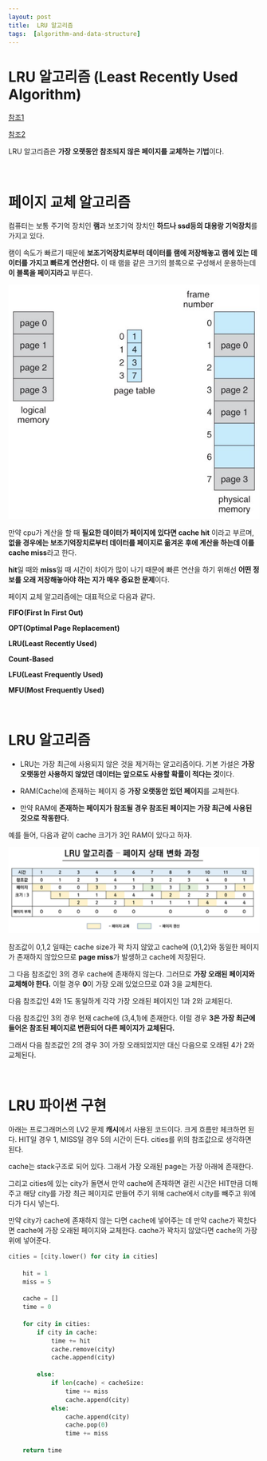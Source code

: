 ```yaml
---
layout: post
title:  LRU 알고리즘
tags:  [algorithm-and-data-structure]
---
```


# LRU 알고리즘 (Least Recently Used Algorithm)

[참조1](https://j2wooooo.tistory.com/121)

[참조2](https://gomguard.tistory.com/115)

LRU 알고리즘은 **가장 오랫동안 참조되지 않은 페이지를 교체하는 기법**이다. 

&nbsp;
&nbsp;
&nbsp;

# 페이지 교체 알고리즘

컴퓨터는 보통 주기억 장치인 **램**과 보조기억 장치인 **하드나 ssd등의 대용랑 기억장치**를 가지고 있다. 

램이 속도가 빠르기 때문에 **보조기억장치로부터 데이터를 램에 저장해놓고 램에 있는 데이터를 가지고 빠르게 연산한다.** 이 때 램을 같은 크기의 블록으로 구성해서 운용하는데 **이 블록을 페이지라고** 부른다. 

![Alt text](/public/post/2020_09_13_LRU_Algorithm/pic1.png)

만약 cpu가 계산을 할 때 **필요한 데이터가 페이지에 있다면 cache hit** 이라고 부르며, **없을 경우에는 보조기억장치로부터 데이터를 페이지로 옮겨온 후에 계산을 하는데 이를 cache miss**라고 한다. 

**hit**일 때와 **miss**일 때 시간이 차이가 많이 나기 때문에 빠른 연산을 하기 위해선 **어떤 정보를 오래 저장해놓아야 하는 지가 매우 중요한 문제**이다. 

페이지 교체 알고리즘에는 대표적으로 다음과 같다. 

**FIFO(First In First Out)**

**OPT(Optimal Page Replacement)**

**LRU(Least Recently Used)**

**Count-Based**

**LFU(Least Frequently Used)**

**MFU(Most Frequently Used)**

&nbsp;
&nbsp;
&nbsp;

# LRU 알고리즘 

* LRU는 가장 최근에 사용되지 않은 것을 제거하는 알고리즘이다. 기본 가설은 **가장 오랫동안 사용하지 않았던 데이터는 앞으로도 사용할 확률이 적다는 것**이다. 

* RAM(Cache)에 존재하는 페이지 중 **가장 오랫동안 있던 페이지**를 교체한다. 

* 만약 RAM에 **존재하는 페이지가 참조될 경우 참조된 페이지는 가장 최근에 사용된 것으로 작동한다.** 

예를 들어, 다음과 같이 cache 크기가 3인 RAM이 있다고 하자. 

![Alt text](/public/post/2020_09_13_LRU_Algorithm/pic2.png)

참조값이 0,1,2 일때는 cache size가 꽉 차지 않았고 cache에 (0,1,2)와 동일한 페이지가 존재하지 않았으므로 **page miss**가 발생하고 cache에 저장된다. 

그 다음 참조값인 3의 경우 cache에 존재하지 않는다. 그러므로 **가장 오래된 페이지와 교체해야 한다.** 이럴 경우 **0**이 가장 오래 있었으므로 0과 3을 교체한다. 

다음 참조값인 4와 1도 동일하게 각각 가장 오래된 페이지인 1과 2와 교체된다. 

다음 참조값인 3의 경우 현재 cache에 (3,4,1)에 존재한다. 이럴 경우 **3은 가장 최근에 들어온 참조된 페이지로 변환되어 다른 페이지가 교체된다.**

그래서 다음 참조값인 2의 경우 3이 가장 오래되었지만 대신 다음으로 오래된 4가 2와 교체된다. 

&nbsp;
&nbsp;
&nbsp;

# LRU 파이썬 구현
아래는 프로그래머스의 LV2 문제 **캐시**에서 사용된 코드이다. 크게 흐름만 체크하면 된다. HIT일 경우 1, MISS일 경우 5의 시간이 든다. cities를 위의 참조값으로 생각하면 된다. 

cache는 stack구조로 되어 있다. 그래서 가장 오래된 page는 가장 아래에 존재한다. 

그리고 cities에 있는 city가 돌면서 만약 cache에 존재하면 걸린 시간은 HIT만큼 더해주고 해당 city를 가장 최근 페이지로 만들어 주기 위해 cache에서 city를 빼주고 위에다가 다시 넣는다. 

만약 city가 cache에 존재하지 않는 다면 cache에 넣어주는 데 만약 cache가 꽉찼다면 cache에 가장 오래된 페이지와 교체한다. cache가 꽉차지 않았다면 cache의 가장 위에 넣어준다. 

~~~python
cities = [city.lower() for city in cities]
    
    hit = 1
    miss = 5
    
    cache = []
    time = 0
    
    for city in cities:
        if city in cache:
            time += hit
            cache.remove(city)
            cache.append(city)
            
        else:
            if len(cache) < cacheSize:
                time += miss
                cache.append(city)
            else:
                cache.append(city)
                cache.pop(0)
                time += miss
            
    return time
~~~
